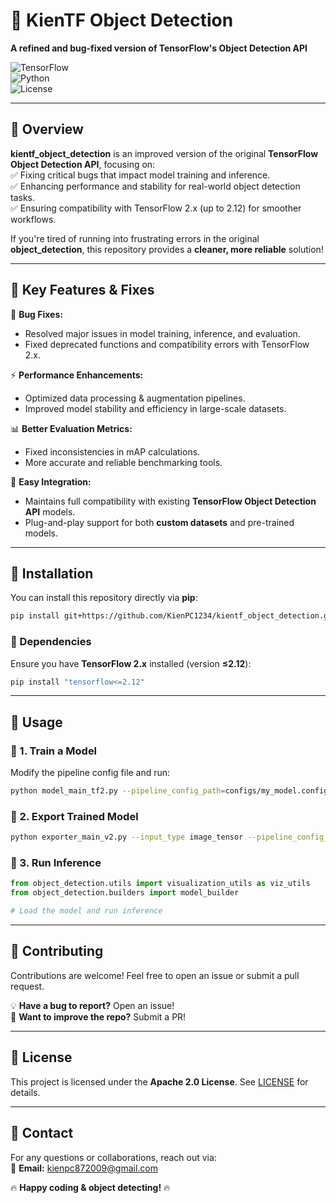 # 🎨 KienTF Object Detection  
**A refined and bug-fixed version of TensorFlow's Object Detection API**  

![TensorFlow](https://img.shields.io/badge/TensorFlow-2.x-FF6F00?style=flat&logo=tensorflow)  
![Python](https://img.shields.io/badge/Python-3.7%2B-blue?style=flat&logo=python)  
![License](https://img.shields.io/badge/License-Apache%202.0-green?style=flat)  

---

## 📌 Overview  
**kientf_object_detection** is an improved version of the original **TensorFlow Object Detection API**, focusing on:  
✅ Fixing critical bugs that impact model training and inference.  
✅ Enhancing performance and stability for real-world object detection tasks.  
✅ Ensuring compatibility with TensorFlow 2.x (up to 2.12) for smoother workflows.  

If you're tired of running into frustrating errors in the original **object_detection**, this repository provides a **cleaner, more reliable** solution!  

---

## 🚀 Key Features & Fixes  
🔧 **Bug Fixes:**  
- Resolved major issues in model training, inference, and evaluation.  
- Fixed deprecated functions and compatibility errors with TensorFlow 2.x.  

⚡ **Performance Enhancements:**  
- Optimized data processing & augmentation pipelines.  
- Improved model stability and efficiency in large-scale datasets.  

📊 **Better Evaluation Metrics:**  
- Fixed inconsistencies in mAP calculations.  
- More accurate and reliable benchmarking tools.  

🔄 **Easy Integration:**  
- Maintains full compatibility with existing **TensorFlow Object Detection API** models.  
- Plug-and-play support for both **custom datasets** and pre-trained models.  

---

## 👥 Installation  
You can install this repository directly via **pip**:  
```bash
pip install git+https://github.com/KienPC1234/kientf_object_detection.git
```

### 🔹 Dependencies  
Ensure you have **TensorFlow 2.x** installed (version **≤2.12**):  
```bash
pip install "tensorflow<=2.12"
```

---

## 🔧 Usage  
### 🔹 1. Train a Model  
Modify the pipeline config file and run:  
```bash
python model_main_tf2.py --pipeline_config_path=configs/my_model.config --model_dir=training/
```

### 🔹 2. Export Trained Model  
```bash
python exporter_main_v2.py --input_type image_tensor --pipeline_config_path=configs/my_model.config --trained_checkpoint_dir=training/ --output_directory=exported_model/
```

### 🔹 3. Run Inference  
```python
from object_detection.utils import visualization_utils as viz_utils
from object_detection.builders import model_builder

# Load the model and run inference
```

---

## 🤝 Contributing  
Contributions are welcome! Feel free to open an issue or submit a pull request.  

💡 **Have a bug to report?** Open an issue!  
🚀 **Want to improve the repo?** Submit a PR!  

---

## 📝 License  
This project is licensed under the **Apache 2.0 License**. See [LICENSE](LICENSE) for details.  

---

## 📩 Contact  
For any questions or collaborations, reach out via:  
📧 **Email:** kienpc872009@gmail.com


🔥 **Happy coding & object detecting!** 🔥

